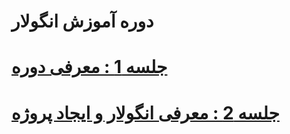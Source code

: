 # دوره آموزش انگولار

# [جلسه 1 : معرفی دوره](Session1)

# [جلسه 2 : معرفی انگولار و ایجاد پروژه](Session2)
